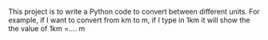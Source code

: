 This project is to write a Python code to convert between different units. For example, if I want to convert from km to m, if I type in 1km it will show the the value of 1km =.... m 